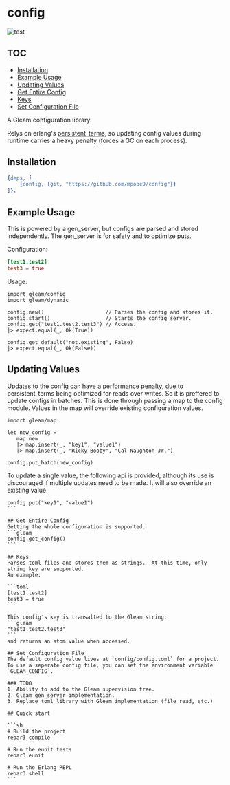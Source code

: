 # config

![test](https://github.com/mpope9/config/workflows/test/badge.svg)

## TOC
* [Installation](#installation)
* [Example Usage](#example-usage)
* [Updating Values](#updating-values)
* [Get Entire Config](#get-entire-config)
* [Keys](#keys)
* [Set Configuration File](#set-configuration-file)

A Gleam configuration library.

Relys on erlang's [persistent_terms](https://erlang.org/doc/man/persistent_term.html), so updating config values during runtime carries a heavy penalty (forces a GC on each process).

## Installation

```erlang
{deps, [
    {config, {git, "https://github.com/mpope9/config"}}
]}.
```

## Example Usage
This is powered by a gen_server, but configs are parsed and stored independently.  The gen_server is for safety and to optimize puts.

Configuration:
```toml
[test1.test2]
test3 = true
```

Usage:
```gleam
import gleam/config
import gleam/dynamic

config.new()                    // Parses the config and stores it.
config.start()                  // Starts the config server.
config.get("test1.test2.test3") // Access.
|> expect.equal(_, Ok(True))

config.get_default("not.existing", False)
|> expect.equal(_, Ok(False))
```

## Updating Values
Updates to the config can have a performance penalty, due to persistent_terms being optimized for reads over writes.  So it is preffered to update configs in batches.  This is done through passing a map to the config module.  Values in the map will override existing configuration values.

```gleam
import gleam/map

let new_config = 
   map.new
   |> map.insert(_, "key1", "value1")
   |> map.insert(_, "Ricky Booby", "Cal Naughton Jr.")

config.put_batch(new_config)
```

To update a single value, the following api is provided, although its use is discouraged if multiple updates need to be made.  It will also override an existing value.
````gleam
config.put("key1", "value1")
```

## Get Entire Config
Getting the whole configuration is supported.
```gleam
config.get_config()
```

## Keys
Parses toml files and stores them as strings.  At this time, only string key are supported.
An example:

```toml
[test1.test2]
test3 = true
```

This config's key is transalted to the Gleam string:
```gleam
"test1.test2.test3"
```
and returns an atom value when accessed.

## Set Configuration File
The default config value lives at `config/config.toml` for a project.
To use a seperate config file, you can set the environment variable `GLEAM_CONFIG`.

### TODO
1. Ability to add to the Gleam supervision tree.
2. Gleam gen_server implementation.
3. Replace toml library with Gleam implementation (file read, etc.)

## Quick start

```sh
# Build the project
rebar3 compile

# Run the eunit tests
rebar3 eunit

# Run the Erlang REPL
rebar3 shell
```

